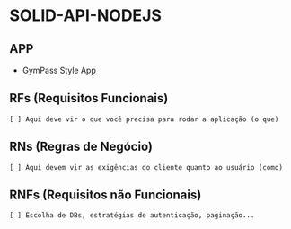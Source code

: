 # SOLID-API-NODEJS

## APP

  * GymPass Style App

## RFs (Requisitos Funcionais)
    [ ] Aqui deve vir o que você precisa para rodar a aplicação (o que)



## RNs (Regras de Negócio)
    [ ] Aqui devem vir as exigências do cliente quanto ao usuário (como)


## RNFs (Requisitos não Funcionais)
    [ ] Escolha de DBs, estratégias de autenticação, paginação...



